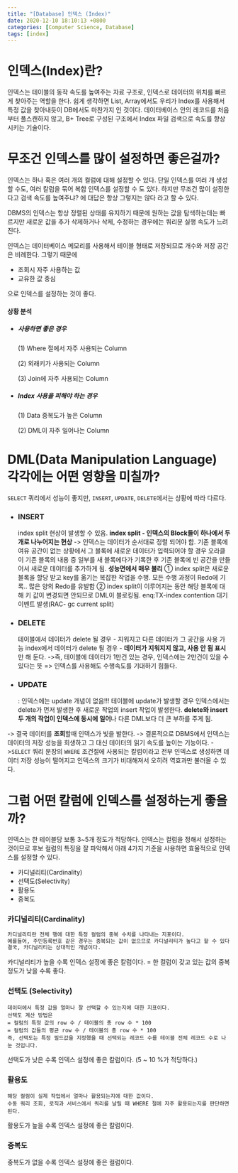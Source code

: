 ```yaml
---
title: "[Database] 인덱스 (Index)"
date: 2020-12-10 18:10:13 +0800
categories: [Computer Science, Database]
tags: [index]  
---
```




# 인덱스(Index)란?

인덱스는 테이블의 동작 속도를 높여주는 자료 구조로, 인덱스로 데이터의 위치를 빠르게 찾아주는 역할을 한다. 쉽게 생각하면 List, Array에서도 우리가 Index를 사용해서 특정 값을 찾아내듯이 DB에서도 마찬가지 인 것이다.
데이터베이스 안의 레코드를 처음부터 풀스캔하지 않고, B+ Tree로 구성된 구조에서 Index 파일 검색으로 속도를 향상시키는 기술이다.



# 무조건 인덱스를 많이 설정하면 좋은걸까?

인덱스는 하나 혹은 여러 개의 컬럼에 대해 설정할 수 있다. 단일 인덱스를 여러 개 생성 할 수도, 여러 칼럼을 묶어 복합 인덱스를 설정할 수 도 있다.
하지만 무조건 많이 설정한다고 검색 속도를 높여주냐? 에 대답은 항상 그렇지는 않다 라고 할 수 있다.

DBMS의 인덱스는 항상 정렬된 상태를 유지하기 때문에 원하는 값을 탐색하는데는 빠르지만 새로운 값을 추가 삭제하거나 삭제, 수정하는 경우에는 쿼리문 실행 속도가 느려진다.

인덱스는 데이터베이스 메모리를 사용해서 테이블 형태로 저장되므로 개수와 저장 공간은 비례한다.
그렇기 때문에

- 조회시 자주 사용하는 값
- 교유한 값 중심

으로 인덱스를 설정하는 것이 좋다.

#### 상황 분석

- ##### 사용하면 좋은 경우

  (1) Where 절에서 자주 사용되는 Column

  (2) 외래키가 사용되는 Column

  (3) Join에 자주 사용되는 Column

- ##### Index 사용을 피해야 하는 경우

  (1) Data 중복도가 높은 Column

  (2) DML이 자주 일어나는 Column

# DML(Data Manipulation Language) 각각에는 어떤 영향을 미칠까?

`SELECT` 쿼리에서 성능이 좋지만, `INSERT`, `UPDATE`, `DELETE`에서는 상황에 따라 다르다.

- ### INSERT
  index split 현상이 발생할 수 있음.
  **index split - 인덱스의 Block들이 하나에서 두 개로 나누어지는 현상** 
  -> 인덱스는 데이터가 순서대로 정렬 되어야 함. 기존 블록에 여유 공간이 없는 상황에서  그 블록에 새로운 데이터가 입력되어야 할 경우
  오라클이 기존 블록의 내용 중 일부를 새 블록에다가 기록한 후 기존 블록에 빈 공간을 만들어서 새로운 데이터를 추가하게 됨.
  **성능면에서 매우 불리** 
  ① index split은 새로운 블록을 할당 받고 key를 옮기는 복잡한 작업을 수행. 모든 수행 과정이 Redo에 기록.. 많은 양의 Redo를 유발함
  ② index split이 이루어지는 동안 해당 블록에 대해 키 값이 변경되면 안되므로 DML이 블로킹됨.
  enq:TX-index contention 대기 이벤트 발생(RAC- gc current split)

- ### DELETE
  테이블에서 데이터가 delete 될 경우 - 지워지고 다른 데이터가 그 공간을 사용 가능
  index에서 데이터가 delete 될 경우 - **데이터가 지워지지 않고, 사용 안 됨 표시**만 해 둔다.
  ->즉, 테이블에 데이터가 1만건 있는 경우, 인덱스에는 2만건이 있을 수 있다는 뜻
  => 인덱스를 사용해도 수행속도를 기대하기 힘들다.

- ### UPDATE

  : 인덱스에는 update 개념이 없음!!!
  테이블에 update가 발생할 경우 인덱스에서는 delete가 먼저 발생한 후 새로운 작업의 insert 작업이 발생한다. **delete와 insert 두 개의 작업이 인덱스에 동시에 일어**나 다른 DML보다 더 큰 부하를 주게 됨.



-> 결국 데이터를 **조회**할때 인덱스가 빛을 발한다.
-> 결론적으로 DBMS에서 인덱스는 데이터의 저장 성능을 희생하고 그 대신 데이터의 읽기 속도를 높이는 기능이다.
->`SELECT` 쿼리 문장의 `WHERE` 조건절에 사용되는 칼럼이라고 전부 인덱스로 생성하면 데이터 저장 성능이 떨어지고 인덱스의 크기가 비대해져서 오히려 역효과만 불러올 수 있다.

# 그럼 어떤 칼럼에 인덱스를 설정하는게 좋을까?

인덱스는 한 테이블당 보통 3~5개 정도가 적당하다.
인덱스는 컬럼을 정해서 설정하는 것이므로 후보 컬럼의 특징을 잘 파악해서 아래 4가지 기준을 사용하면 효율적으로 인덱스를 설정할 수 있다.

- 카디널리티(Cardinality)
- 선택도(Selectivity)
- 활용도
- 중복도

### 카디널리티(Cardinality)

```markdown
카디널리티란 전체 행에 대한 특정 컬럼의 중복 수치를 나타내는 지표이다.
예를들어, 주민등록번호 같은 경우는 중복되는 값이 없으므로 카디널리티가 높다고 할 수 있다. 이에 비해 이름같은 경우 *주민등록번호에 비해* 중복되는 값이 많으므로 카디널리티가 낮다고 할 수 있다. 
결국, 카디널리티는 상대적인 개념이다. 
```

카디널리티가 높을 수록 인덱스 설정에 좋은 칼럼이다.
= 한 컬럼이 갖고 있는 값의 중복 정도가 낮을 수록 좋다.

### 선택도 (Selectivity)

```
데이터에서 특정 값을 얼마나 잘 선택할 수 있는지에 대한 지표이다.
선택도 계산 방법은
= 컬럼의 특정 값의 row 수 / 테이블의 총 row 수 * 100
= 컬럼의 값들의 평균 row 수 / 테이블의 총 row 수 * 100
즉, 선택도는 특정 필드값을 지정했을 때 선택되는 레코드 수를 테이블 전체 레코드 수로 나눈 것입니다.
```

선택도가 낮은 수록 인덱스 설정에 좋은 칼럼이다. (5 ~ 10 %가 적당하다.)



### 활용도

```
해당 컬럼이 실제 작업에서 얼마나 활용되는지에 대한 값이다.
수동 쿼리 조회, 로직과 서비스에서 쿼리를 날릴 때 WHERE 절에 자주 활용되는지를 판단하면 된다.
```



활용도가 높을 수록 인덱스 설정에 좋은 칼럼이다.

### 중복도

중복도가 없을 수록 인덱스 설정에 좋은 컬럼이다.